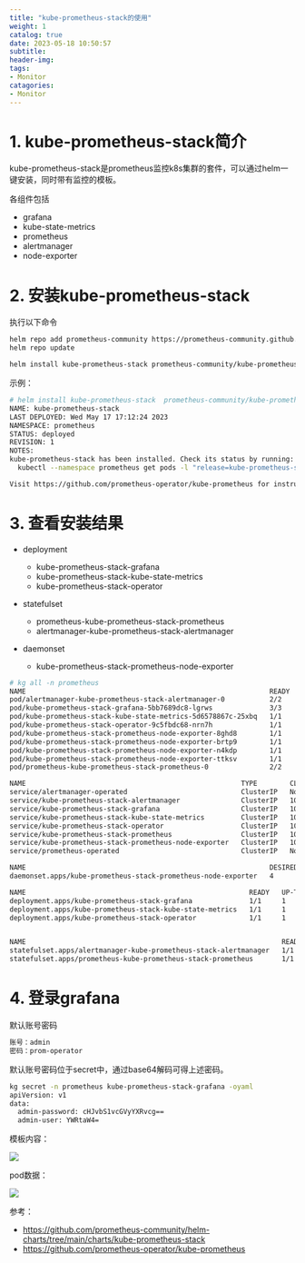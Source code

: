 ```yaml
---
title: "kube-prometheus-stack的使用"
weight: 1
catalog: true
date: 2023-05-18 10:50:57
subtitle:
header-img: 
tags:
- Monitor
catagories:
- Monitor
---
```


# 1. kube-prometheus-stack简介

kube-prometheus-stack是prometheus监控k8s集群的套件，可以通过helm一键安装，同时带有监控的模板。

各组件包括

- grafana
- kube-state-metrics
- prometheus
- alertmanager
- node-exporter

# 2. 安装kube-prometheus-stack

执行以下命令

```bash
helm repo add prometheus-community https://prometheus-community.github.io/helm-charts
helm repo update

helm install kube-prometheus-stack prometheus-community/kube-prometheus-stack -n prometheus
```

示例：

```bash
# helm install kube-prometheus-stack  prometheus-community/kube-prometheus-stack -n prometheus
NAME: kube-prometheus-stack
LAST DEPLOYED: Wed May 17 17:12:24 2023
NAMESPACE: prometheus
STATUS: deployed
REVISION: 1
NOTES:
kube-prometheus-stack has been installed. Check its status by running:
  kubectl --namespace prometheus get pods -l "release=kube-prometheus-stack"

Visit https://github.com/prometheus-operator/kube-prometheus for instructions on how to create & configure Alertmanager and Prometheus instances using the Operator.
```

# 3. 查看安装结果

- deployment

  - kube-prometheus-stack-grafana 
  - kube-prometheus-stack-kube-state-metrics
  - kube-prometheus-stack-operator 

- statefulset

  - prometheus-kube-prometheus-stack-prometheus 
  - alertmanager-kube-prometheus-stack-alertmanager

- daemonset

  - kube-prometheus-stack-prometheus-node-exporter

```bash
# kg all -n prometheus
NAME                                                            READY   STATUS    RESTARTS   AGE
pod/alertmanager-kube-prometheus-stack-alertmanager-0           2/2     Running   0          9m34s
pod/kube-prometheus-stack-grafana-5bb7689dc8-lgrws              3/3     Running   0          9m35s
pod/kube-prometheus-stack-kube-state-metrics-5d6578867c-25xbq   1/1     Running   0          9m35s
pod/kube-prometheus-stack-operator-9c5fbdc68-nrn7h              1/1     Running   0          9m35s
pod/kube-prometheus-stack-prometheus-node-exporter-8ghd8        1/1     Running   0          48s
pod/kube-prometheus-stack-prometheus-node-exporter-brtp9        1/1     Running   0          29s
pod/kube-prometheus-stack-prometheus-node-exporter-n4kdp        1/1     Running   0          88s
pod/kube-prometheus-stack-prometheus-node-exporter-ttksv        1/1     Running   0          35s
pod/prometheus-kube-prometheus-stack-prometheus-0               2/2     Running   0          9m34s

NAME                                                     TYPE        CLUSTER-IP       EXTERNAL-IP   PORT(S)                      AGE
service/alertmanager-operated                            ClusterIP   None             <none>        9093/TCP,9094/TCP,9094/UDP   9m34s
service/kube-prometheus-stack-alertmanager               ClusterIP   10.99.108.180    <none>        9093/TCP                     9m36s
service/kube-prometheus-stack-grafana                    ClusterIP   10.110.62.28     <none>        80/TCP                       9m36s
service/kube-prometheus-stack-kube-state-metrics         ClusterIP   10.110.105.139   <none>        8080/TCP                     9m35s
service/kube-prometheus-stack-operator                   ClusterIP   10.96.147.204    <none>        443/TCP                      9m36s
service/kube-prometheus-stack-prometheus                 ClusterIP   10.98.235.203    <none>        9090/TCP                     9m36s
service/kube-prometheus-stack-prometheus-node-exporter   ClusterIP   10.105.99.77     <none>        9100/TCP                     9m36s
service/prometheus-operated                              ClusterIP   None             <none>        9090/TCP                     9m34s

NAME                                                            DESIRED   CURRENT   READY   UP-TO-DATE   AVAILABLE   NODE SELECTOR   AGE
daemonset.apps/kube-prometheus-stack-prometheus-node-exporter   4         4         4       4            4           <none>          9m35s

NAME                                                       READY   UP-TO-DATE   AVAILABLE   AGE
deployment.apps/kube-prometheus-stack-grafana              1/1     1            1           9m35s
deployment.apps/kube-prometheus-stack-kube-state-metrics   1/1     1            1           9m35s
deployment.apps/kube-prometheus-stack-operator             1/1     1            1           9m35s


NAME                                                               READY   AGE
statefulset.apps/alertmanager-kube-prometheus-stack-alertmanager   1/1     9m34s
statefulset.apps/prometheus-kube-prometheus-stack-prometheus       1/1     9m34s
```

# 4. 登录grafana

默认账号密码

```bash
账号：admin
密码：prom-operator
```

默认账号密码位于secret中，通过base64解码可得上述密码。

```bash
kg secret -n prometheus kube-prometheus-stack-grafana -oyaml
apiVersion: v1
data:
  admin-password: cHJvbS1vcGVyYXRvcg==
  admin-user: YWRtaW4=
```

模板内容：

![](https://res.cloudinary.com/dqxtn0ick/image/upload/v1684392039/article/kubernetes/monitor/grafana.png)

pod数据：

![](https://res.cloudinary.com/dqxtn0ick/image/upload/v1684392101/article/kubernetes/monitor/pod-stats.png)

参考：

- https://github.com/prometheus-community/helm-charts/tree/main/charts/kube-prometheus-stack
- https://github.com/prometheus-operator/kube-prometheus
